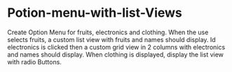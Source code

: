 # Potion-menu-with-list-Views
Create Option Menu for fruits, electronics and clothing. When the use selects fruits, a custom list view with fruits and names should display. Id electronics is clicked then a custom grid view in 2 columns with electronics and names should display. When clothing is displayed, display the list view with radio Buttons.
